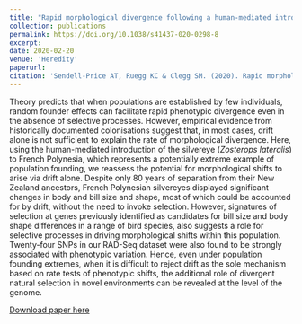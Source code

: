 ```yaml
---
title: "Rapid morphological divergence following a human-mediated introduction: The role of drift and directional selection"
collection: publications
permalink: https://doi.org/10.1038/s41437-020-0298-8
excerpt:
date: 2020-02-20
venue: 'Heredity'
paperurl:
citation: 'Sendell-Price AT, Ruegg KC & Clegg SM. (2020). Rapid morphological divergence following a human-mediated introduction: the role of drift and directional selection. <i>Heredity</i>. 124, 535–549.'
---
```

Theory predicts that when populations are established by few individuals, random founder effects can facilitate rapid phenotypic divergence even in the absence of selective processes. However, empirical evidence from historically documented colonisations suggest that, in most cases, drift alone is not sufficient to explain the rate of morphological divergence. Here, using the human-mediated introduction of the silvereye (*Zosterops lateralis*) to French Polynesia, which represents a potentially extreme example of population founding, we reassess the potential for morphological shifts to arise via drift alone. Despite only 80 years of separation from their New Zealand ancestors, French Polynesian silvereyes displayed significant changes in body and bill size and shape, most of which could be accounted for by drift, without the need to invoke selection. However, signatures of selection at genes previously identified as candidates for bill size and body shape differences in a range of bird species, also suggests a role for selective processes in driving morphological shifts within this population. Twenty-four SNPs in our RAD-Seq dataset were also found to be strongly associated with phenotypic variation. Hence, even under population founding extremes, when it is difficult to reject drift as the sole mechanism based on rate tests of phenotypic shifts, the additional role of divergent natural selection in novel environments can be revealed at the level of the genome. 

[Download paper here](http://asendellprice.github.io/files/Sendell-Price_et_al_2020_Heredity.pdf)
